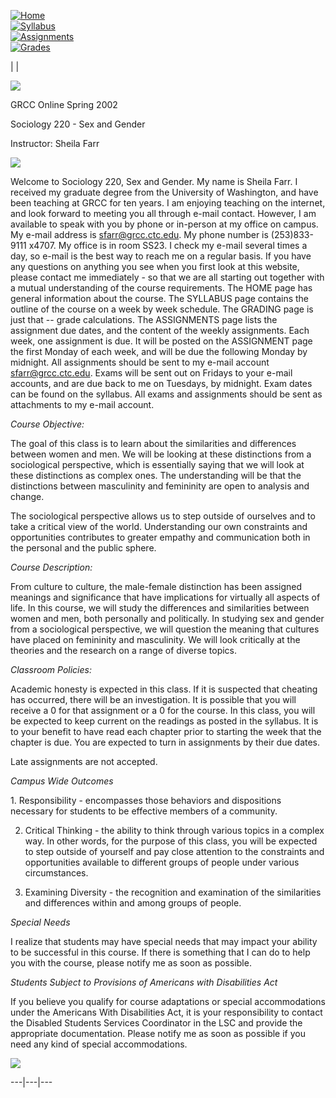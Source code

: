 

















[![Home](_derived/home_cmp_nature000_vbtn.gif)](./)  
[![Syllabus](_derived/syllabus.htm_cmp_nature000_vbtn.gif)](syllabus.htm)  
[![Assignments](_derived/assignments.htm_cmp_nature000_vbtn.gif)](assignments.htm)  
[![Grades](_derived/grades1.htm_cmp_nature000_vbtn.gif)](grades1.htm)



| |

![](_themes/nature/narule.gif)

  
GRCC Online Spring 2002

Sociology 220 - Sex and Gender  
  
Instructor: Sheila Farr

![](_themes/nature/narule.gif)



Welcome to Sociology 220, Sex and Gender.  My name is Sheila Farr. I received
my graduate degree from the University of Washington, and have been teaching
at GRCC for ten years. I am enjoying teaching on the internet, and look
forward to meeting you all through e-mail contact. However, I am available to
speak with you by phone or in-person at my office on campus.  My e-mail
address is [sfarr@grcc.ctc.edu](mailto:sfarr@grcc.ctc.edu).  My phone number
is (253)833-9111 x4707. My office is in room SS23. I check my e-mail several
times a day, so e-mail is the best way to reach me on a regular basis.  If you
have any questions on anything you see when you first look at this website,
please contact me immediately - so that we are all starting out together  with
a mutual understanding of the course requirements.  The HOME page has general
information about the course. The SYLLABUS page contains the outline of the
course on a week by week schedule. The GRADING page is just that -- grade
calculations.  The ASSIGNMENTS page lists the assignment due dates, and the
content of the weekly assignments. Each week, one assignment is due. It will
be posted on the ASSIGNMENT page the first Monday of each week, and will be
due the following Monday by midnight.  All assignments should be sent to my
e-mail account [sfarr@grcc.ctc.edu](mailto:sfarr@grcc.ctc.edu).  Exams will be
sent out on Fridays to your e-mail accounts, and are due back to me on
Tuesdays, by midnight.  Exam dates can be found on the syllabus. All exams and
assignments should be sent as attachments to my e-mail account.

  _Course Objective:_

The goal of this class is to learn about the similarities and differences
between women and men.  We will be looking at these distinctions from a
sociological perspective, which is essentially saying that we will look at
these distinctions as complex ones. The understanding will be that the
distinctions between masculinity and femininity are open to analysis and
change.

 The sociological perspective allows us to step outside of ourselves and to
take a critical view of the world.  Understanding our own constraints and
opportunities contributes to greater empathy and communication both in the
personal and the public sphere.

  _Course Description:_

From culture to culture, the male-female distinction has been assigned
meanings and significance that have implications for virtually all aspects of
life.  In this course, we will study the differences and similarities between
women and men, both personally and politically.  In studying sex and gender
from a sociological perspective, we will question the meaning that cultures
have placed on femininity and masculinity. We will look critically at the
theories and the research on a range of diverse topics.

  _Classroom Policies:_

Academic honesty is expected in this class. If it is suspected that cheating
has occurred, there will be an investigation.  It is possible that you will
receive a 0 for that assignment or a 0 for the course.  In this class, you
will be expected to keep current on the readings as posted in the syllabus. It
is to your benefit to have read each chapter prior to starting the week that
the chapter is due.  You are expected to turn in assignments by their due
dates.

Late assignments are not accepted.  


_Campus Wide Outcomes_

1\. Responsibility - encompasses those behaviors and dispositions necessary
for students to be effective members of a community.

2.  Critical Thinking - the ability to think through various topics in a complex way.  In other words, for the purpose of this class, you will be expected to step outside of yourself and pay close attention to the constraints and opportunities available to different groups of people under various circumstances.

3.  Examining Diversity - the recognition and examination of the similarities and differences within and among groups of people.

_Special Needs_

I realize that students may have special needs that may impact your ability to
be successful in this course.  If there is something that I can do to help you
with the course, please notify me as soon as possible.

_Students Subject to Provisions of Americans with Disabilities Act_

If you believe you qualify for course adaptations or special accommodations
under the Americans With Disabilities Act, it is your responsibility to
contact the Disabled Students Services Coordinator in the LSC and provide the
appropriate documentation.  Please notify me as soon as possible if you need
any kind of special accommodations.  


![](_themes/nature/narule.gif)

  
  
---|---|---

